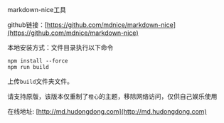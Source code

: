 markdown-nice工具

github链接：[https://github.com/mdnice/markdown-nice](https://github.com/mdnice/markdown-nice)

本地安装方式：文件目录执行以下命令

```
npm install --force
npm run build
```

上传`build`文件夹文件。

请支持原版，该版本仅重制了`橙心`的主题，移除网络访问，仅供自己娱乐使用

在线地址: [http://md.hudongdong.com](http://md.hudongdong.com)